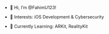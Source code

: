 - 👋 Hi, I’m @FahimU123!

- 👀 Interests: iOS Development & Cybersecurity
- 🌱 Currently Learning: ARKit, RealityKit


  


<!---
FahimU123/FahimU123 is a ✨ special ✨ repository because its `README.md` (this file) appears on your GitHub profile.
You can click the Preview link to take a look at your changes.
--->
